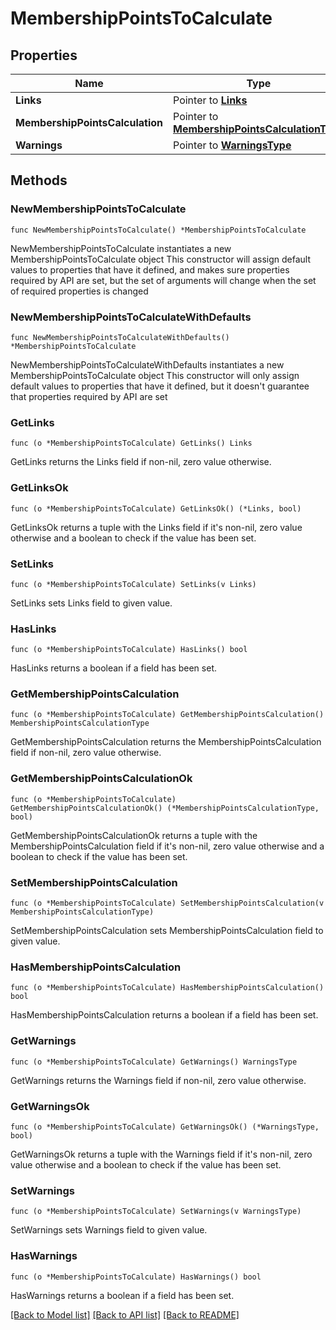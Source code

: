 # MembershipPointsToCalculate

## Properties

Name | Type | Description | Notes
------------ | ------------- | ------------- | -------------
**Links** | Pointer to [**Links**](Links.md) |  | [optional] 
**MembershipPointsCalculation** | Pointer to [**MembershipPointsCalculationType**](MembershipPointsCalculationType.md) |  | [optional] 
**Warnings** | Pointer to [**WarningsType**](WarningsType.md) |  | [optional] 

## Methods

### NewMembershipPointsToCalculate

`func NewMembershipPointsToCalculate() *MembershipPointsToCalculate`

NewMembershipPointsToCalculate instantiates a new MembershipPointsToCalculate object
This constructor will assign default values to properties that have it defined,
and makes sure properties required by API are set, but the set of arguments
will change when the set of required properties is changed

### NewMembershipPointsToCalculateWithDefaults

`func NewMembershipPointsToCalculateWithDefaults() *MembershipPointsToCalculate`

NewMembershipPointsToCalculateWithDefaults instantiates a new MembershipPointsToCalculate object
This constructor will only assign default values to properties that have it defined,
but it doesn't guarantee that properties required by API are set

### GetLinks

`func (o *MembershipPointsToCalculate) GetLinks() Links`

GetLinks returns the Links field if non-nil, zero value otherwise.

### GetLinksOk

`func (o *MembershipPointsToCalculate) GetLinksOk() (*Links, bool)`

GetLinksOk returns a tuple with the Links field if it's non-nil, zero value otherwise
and a boolean to check if the value has been set.

### SetLinks

`func (o *MembershipPointsToCalculate) SetLinks(v Links)`

SetLinks sets Links field to given value.

### HasLinks

`func (o *MembershipPointsToCalculate) HasLinks() bool`

HasLinks returns a boolean if a field has been set.

### GetMembershipPointsCalculation

`func (o *MembershipPointsToCalculate) GetMembershipPointsCalculation() MembershipPointsCalculationType`

GetMembershipPointsCalculation returns the MembershipPointsCalculation field if non-nil, zero value otherwise.

### GetMembershipPointsCalculationOk

`func (o *MembershipPointsToCalculate) GetMembershipPointsCalculationOk() (*MembershipPointsCalculationType, bool)`

GetMembershipPointsCalculationOk returns a tuple with the MembershipPointsCalculation field if it's non-nil, zero value otherwise
and a boolean to check if the value has been set.

### SetMembershipPointsCalculation

`func (o *MembershipPointsToCalculate) SetMembershipPointsCalculation(v MembershipPointsCalculationType)`

SetMembershipPointsCalculation sets MembershipPointsCalculation field to given value.

### HasMembershipPointsCalculation

`func (o *MembershipPointsToCalculate) HasMembershipPointsCalculation() bool`

HasMembershipPointsCalculation returns a boolean if a field has been set.

### GetWarnings

`func (o *MembershipPointsToCalculate) GetWarnings() WarningsType`

GetWarnings returns the Warnings field if non-nil, zero value otherwise.

### GetWarningsOk

`func (o *MembershipPointsToCalculate) GetWarningsOk() (*WarningsType, bool)`

GetWarningsOk returns a tuple with the Warnings field if it's non-nil, zero value otherwise
and a boolean to check if the value has been set.

### SetWarnings

`func (o *MembershipPointsToCalculate) SetWarnings(v WarningsType)`

SetWarnings sets Warnings field to given value.

### HasWarnings

`func (o *MembershipPointsToCalculate) HasWarnings() bool`

HasWarnings returns a boolean if a field has been set.


[[Back to Model list]](../README.md#documentation-for-models) [[Back to API list]](../README.md#documentation-for-api-endpoints) [[Back to README]](../README.md)


